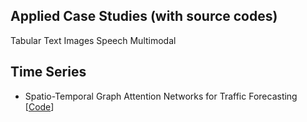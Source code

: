 ## Applied Case Studies (with source codes)

Tabular
Text
Images
Speech
Multimodal

## Time Series

- Spatio-Temporal Graph Attention Networks for Traffic Forecasting [[Code](https://github.com/akashsonowal/traffic-forecasting)]
